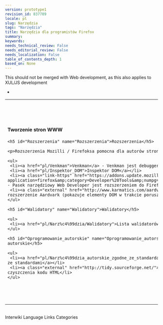 ```yaml
---
version: prototype1
revision_id: 837789
locale: pl
slug: Narzędzia
tags: "Narzędzia"
title: Narzędzia dla programistów Firefox
summary: 
keywords: 
needs_technical_review: False
needs_editorial_review: False
needs_localization: False
table_of_contents_depth: 1
based_on: None
---
```

<p><span class="comment">This should not be merged with Web development, as this also applies to XUL/JS development</span></p>

<ul>
 <li>&nbsp;</li>
</ul>

<table class="topicpage-table">
 <tbody>
  <tr>
   <td>
    <h4 id="Tworzenie_stron_WWW" name="Tworzenie_stron_WWW">Tworzenie stron WWW</h4>

    <h5 id="Rozszerzenia" name="Rozszerzenia">Rozszerzenia</h5>

    <p>Rozszerzenia Mozilli / Firefoksa pomocna dla autorów stron WWW.</p>

    <ul>
     <li><a href="pl/Venkman">Venkman</a> - Venkman jest debuggerem JavaScript.</li>
     <li><a href="pl/Inspektor_DOM">Inspektor DOM</a></li>
     <li><a class="link-https" href="https://addons.update.mozilla.org/extensions/moreinfo.php?application=firefox&amp;category=Developer%20Tools&amp;numpg=10&amp;id=60">WebDeveloper</a> - Pasek narzędziowy Web Developer jest rozszerzeniem do Firefoksa</li>
     <li><a class="external" href="http://www.karmatics.com/aardvark/">Aardvark</a> - rozszerzenie Aardvark (pokazuje elementy DOM w trakcie poruszania kursorem nad stroną)</li>
    </ul>

    <h5 id="Walidatory" name="Walidatory">Walidatory</h5>

    <ul>
     <li><a href="pl/Narz%c4%99dzia/Walidatory">Lista walidatorów</a></li>
    </ul>

    <h5 id="Oprogramowanie_autorskie" name="Oprogramowanie_autorskie">Oprogramowanie autorskie</h5>

    <ul>
     <li><a href="pl/Narz%c4%99dzia_autorskie_zgodne_ze_standardami">Narzędzia autorskie zgodne ze standardami</a></li>
     <li><a class="external" href="http://tidy.sourceforge.net/">HTMLTidy</a> - Narzędzie do czyszczenia kodu HTML</li>
    </ul>
   </td>
   <td>
    <h4 id="JavaScript" name="JavaScript">JavaScript</h4>

    <ul>
     <li><a href="pl/Venkman">Venkman</a> - Venkman jest debuggerem JavaScript.</li>
     <li><a class="external" href="http://www.jslint.com/">JSLint</a></li>
     <li><a class="external" href="http://jsdoc.sourceforge.net/">JSDoc</a> - narzędzie do tworzenia (zwykle w języku HTML) dokumentacji z komentarzy w kodzie (podobne do JavaDoc).</li>
    </ul>

    <h4 id="DOM" name="DOM">DOM</h4>

    <ul>
     <li><a href="pl/Inspektor_DOM">Inspektor DOM</a></li>
     <li><a class="external" href="http://slayeroffice.com/tools/modi/v2.0/modi_help.html">MODI</a> - Mouseover DOM Inspector(także znany jako bookmarklet) to interaktywny inspektor DOM, który pozwala na przeglądanie oraz manipulowanie elementami DOM poprzez poruszanie kursorem.</li>
    </ul>

    <h4 id="Lokalizacje" name="Lokalizacje">Lokalizacje</h4>

    <ul>
     <li><a class="external" href="http://www.mozilla.org/projects/l10n/mlp_tools.html">Narzędzia lokalizacyjne i wspierające</a></li>
    </ul>

    <h4 id="Zarz.C4.85dzanie_drzewem_i_ga.C5.82.C4.99zi.C4.85" name="Zarz.C4.85dzanie_drzewem_i_ga.C5.82.C4.99zi.C4.85">Zarządzanie drzewem i gałęzią</h4>

    <ul>
     <li><a href="pl/U%c5%bcywanie_cross_commit">Skrypt <code>cross-commit</code></a></li>
    </ul>
   </td>
  </tr>
 </tbody>
</table>

<p><br />
 <span class="comment">Interwiki Language Links</span> <span class="comment">Categories</span></p>

<p>&nbsp;</p>

<dl>
 <dd>&nbsp;</dd>
</dl>


